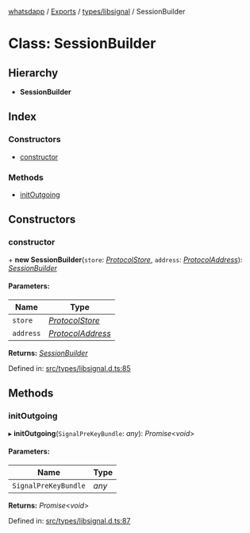 [whatsdapp](../README.md) / [Exports](../modules.md) / [types/libsignal](../modules/types_libsignal.md) / SessionBuilder

# Class: SessionBuilder

## Hierarchy

* **SessionBuilder**

## Index

### Constructors

* [constructor](types_libsignal.sessionbuilder.md#constructor)

### Methods

* [initOutgoing](types_libsignal.sessionbuilder.md#initoutgoing)

## Constructors

### constructor

\+ **new SessionBuilder**(`store`: [*ProtocolStore*](../interfaces/types_libsignal.protocolstore.md), `address`: [*ProtocolAddress*](types_libsignal.protocoladdress.md)): [*SessionBuilder*](types_libsignal.sessionbuilder.md)

#### Parameters:

Name | Type |
------ | ------ |
`store` | [*ProtocolStore*](../interfaces/types_libsignal.protocolstore.md) |
`address` | [*ProtocolAddress*](types_libsignal.protocoladdress.md) |

**Returns:** [*SessionBuilder*](types_libsignal.sessionbuilder.md)

Defined in: [src/types/libsignal.d.ts:85](https://github.com/realKidDouglas/whatsdapp-lib/blob/73a2f4d/src/types/libsignal.d.ts#L85)

## Methods

### initOutgoing

▸ **initOutgoing**(`SignalPreKeyBundle`: *any*): *Promise*<*void*\>

#### Parameters:

Name | Type |
------ | ------ |
`SignalPreKeyBundle` | *any* |

**Returns:** *Promise*<*void*\>

Defined in: [src/types/libsignal.d.ts:87](https://github.com/realKidDouglas/whatsdapp-lib/blob/73a2f4d/src/types/libsignal.d.ts#L87)
